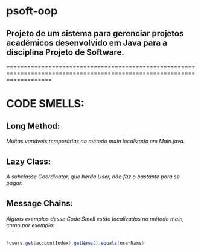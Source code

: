 # psoft-oop
## Projeto de um sistema para gerenciar projetos acadêmicos desenvolvido em Java para a disciplina Projeto de Software.

=========================================================================================================================

# CODE SMELLS:

## Long Method:
###### Muitas variáveis temporárias no método main localizado em Main.java.

## Lazy Class:
###### A subclasse Coordinator, que herda User, não faz o bastante para se pagar.

## Message Chains:
###### Alguns exemplos desse Code Smell estão localizados no método main, como por exemplo:
```java
!users.get(accountIndex).getName().equals(userName)
```
